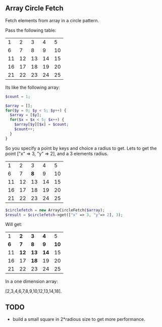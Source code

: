 ## Array Circle Fetch

Fetch elements from array in a circle pattern.

Pass the following table:

|    |    |    |    |    |
|----|----|----|----|----|
| 1  | 2  | 3  | 4  | 5  |
| 6  | 7  | 8  | 9  | 10 |
| 11 | 12 | 13 | 14 | 15 |
| 16 | 17 | 18 | 19 | 20 |
| 21 | 22 | 23 | 24 | 25 |

Its like the following array:

```php
$count = 1;

$array = [];
for($y = 0; $y < 5; $y++) {
  $array = [$y];
  for($x = $x < 5; $x++) {
    $array[$y][$x] = $count;
    $count++;
  }
}
```

So you specify a point by keys and choice a radius to get. Lets to get the point 
["x" => 3, "y" => 2], and a 3 elements radius.

|    |    |       |    |    |
|----|----|-------|----|----|
| 1  | 2  | 3     | 4  | 5  |
| 6  | 7  | **8** | 9  | 10 |
| 11 | 12 | 13    | 14 | 15 |
| 16 | 17 | 18    | 19 | 20 |
| 21 | 22 | 23    | 24 | 25 |

```php
$circlefetch = new ArrayCircleFetch($array);
$result = $circlefetch->get(["x" => 3, "y"=> 2], 3);
```

Will get:

|       |        |        |        |        |
|-------|--------|--------|--------|--------|
| 1     | **2**  | **3**  | **4**  | 5      |
| **6** | **7**  | **8**  | **9**  | **10** |
| 11    | **12** | **13** | **14** | 15     |
| 16    | 17     | **18** | 19     | 20     |
| 21    | 22     | 23     | 24     | 25     |

In a one dimension array:

[2,3,4,6,7,8,9,10,12,13,14,18].

## TODO

 * build a small square in 2*radious size to get more performance.